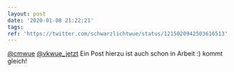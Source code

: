 ```yaml
---
layout: post
date: '2020-01-08 21:22:21'
tags: 
ref: 'https://twitter.com/schwarzlichtwue/status/1215020942503616513'
---
```

[@cmwue](https://twitter.com/cmwue) [@vkwue_jetzt](https://twitter.com/vkwue_jetzt) Ein Post hierzu ist auch schon in Arbeit :) kommt gleich!